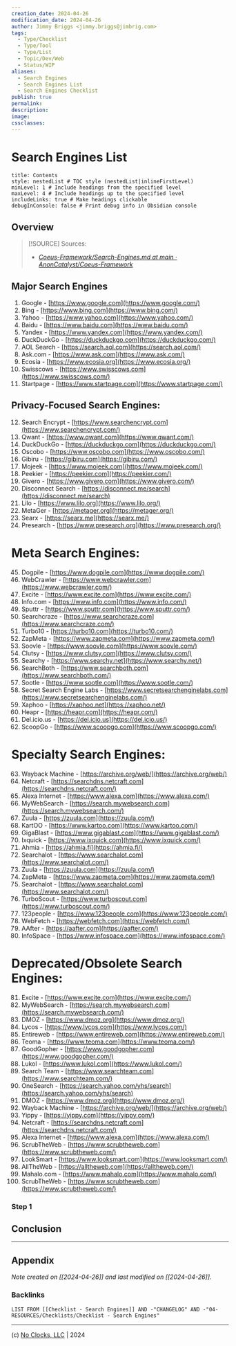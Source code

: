 ```yaml
---
creation_date: 2024-04-26
modification_date: 2024-04-26
author: Jimmy Briggs <jimmy.briggs@jimbrig.com>
tags:
  - Type/Checklist
  - Type/Tool
  - Type/List
  - Topic/Dev/Web
  - Status/WIP
aliases:
  - Search Engines
  - Search Engines List
  - Search Engines Checklist
publish: true
permalink:
description:
image:
cssclasses:
---
```


# Search Engines List

```table-of-contents
title: Contents 
style: nestedList # TOC style (nestedList|inlineFirstLevel)
minLevel: 1 # Include headings from the specified level
maxLevel: 4 # Include headings up to the specified level
includeLinks: true # Make headings clickable
debugInConsole: false # Print debug info in Obsidian console
```

## Overview

> [!SOURCE] Sources:
> - *[Coeus-Framework/Search-Engines.md at main · AnonCatalyst/Coeus-Framework](https://github.com/AnonCatalyst/Coeus-Framework/blob/main/Search-Engines.md)*

## Major Search Engines

1. Google - [https://www.google.com](https://www.google.com/)
2. Bing - [https://www.bing.com](https://www.bing.com/)
3. Yahoo - [https://www.yahoo.com](https://www.yahoo.com/)
4. Baidu - [https://www.baidu.com](https://www.baidu.com/)
5. Yandex - [https://www.yandex.com](https://www.yandex.com/)
6. DuckDuckGo - [https://duckduckgo.com](https://duckduckgo.com/)
7. AOL Search - [https://search.aol.com](https://search.aol.com/)
8. Ask.com - [https://www.ask.com](https://www.ask.com/)
9. Ecosia - [https://www.ecosia.org](https://www.ecosia.org/)
10. Swisscows - [https://www.swisscows.com](https://www.swisscows.com/)
11. Startpage - [https://www.startpage.com](https://www.startpage.com/)

## Privacy-Focused Search Engines:

12. Search Encrypt - [https://www.searchencrypt.com](https://www.searchencrypt.com/)
13. Qwant - [https://www.qwant.com](https://www.qwant.com/)
14. DuckDuckGo - [https://duckduckgo.com](https://duckduckgo.com/)
15. Oscobo - [https://www.oscobo.com](https://www.oscobo.com/)
16. Gibiru - [https://gibiru.com](https://gibiru.com/)
17. Mojeek - [https://www.mojeek.com](https://www.mojeek.com/)
18. Peekier - [https://peekier.com](https://peekier.com/)
19. Givero - [https://www.givero.com](https://www.givero.com/)
20. Disconnect Search - [https://disconnect.me/search](https://disconnect.me/search)
21. Lilo - [https://www.lilo.org](https://www.lilo.org/)
22. MetaGer - [https://metager.org](https://metager.org/)
23. Searx - [https://searx.me](https://searx.me/)
24. Presearch - [https://www.presearch.org](https://www.presearch.org/)

# Meta Search Engines:

[](https://github.com/AnonCatalyst/Coeus-Framework/blob/main/Search-Engines.md#meta-search-engines)

45. Dogpile - [https://www.dogpile.com](https://www.dogpile.com/)
46. WebCrawler - [https://www.webcrawler.com](https://www.webcrawler.com/)
47. Excite - [https://www.excite.com](https://www.excite.com/)
48. Info.com - [https://www.info.com](https://www.info.com/)
49. Sputtr - [https://www.sputtr.com](https://www.sputtr.com/)
50. Searchcraze - [https://www.searchcraze.com](https://www.searchcraze.com/)
51. Turbo10 - [https://turbo10.com](https://turbo10.com/)
52. ZapMeta - [https://www.zapmeta.com](https://www.zapmeta.com/)
53. Soovle - [https://www.soovle.com](https://www.soovle.com/)
54. Clutsy - [https://www.clutsy.com](https://www.clutsy.com/)
55. Searchy - [https://www.searchy.net](https://www.searchy.net/)
56. SearchBoth - [https://www.searchboth.com](https://www.searchboth.com/)
57. Sootle - [https://www.sootle.com](https://www.sootle.com/)
58. Secret Search Engine Labs - [https://www.secretsearchenginelabs.com](https://www.secretsearchenginelabs.com/)
59. Xaphoo - [https://xaphoo.net](https://xaphoo.net/)
60. Heapr - [https://heapr.com](https://heapr.com/)
61. Del.icio.us - [https://del.icio.us](https://del.icio.us/)
62. ScoopGo - [https://www.scoopgo.com](https://www.scoopgo.com/)

# Specialty Search Engines:

[](https://github.com/AnonCatalyst/Coeus-Framework/blob/main/Search-Engines.md#specialty-search-engines)

63. Wayback Machine - [https://archive.org/web/](https://archive.org/web/)
64. Netcraft - [https://searchdns.netcraft.com](https://searchdns.netcraft.com/)
65. Alexa Internet - [https://www.alexa.com](https://www.alexa.com/)
66. MyWebSearch - [https://search.mywebsearch.com](https://search.mywebsearch.com/)
67. Zuula - [https://zuula.com](https://zuula.com/)
68. KartOO - [https://www.kartoo.com](https://www.kartoo.com/)
69. GigaBlast - [https://www.gigablast.com](https://www.gigablast.com/)
70. Ixquick - [https://www.ixquick.com](https://www.ixquick.com/)
71. Ahmia - [https://ahmia.fi](https://ahmia.fi/)
72. Searchalot - [https://www.searchalot.com](https://www.searchalot.com/)
73. Zuula - [https://zuula.com](https://zuula.com/)
74. ZapMeta - [https://www.zapmeta.com](https://www.zapmeta.com/)
75. Searchalot - [https://www.searchalot.com](https://www.searchalot.com/)
76. TurboScout - [https://www.turboscout.com](https://www.turboscout.com/)
77. 123people - [https://www.123people.com](https://www.123people.com/)
78. WebFetch - [https://webfetch.com](https://webfetch.com/)
79. AAfter - [https://aafter.com](https://aafter.com/)
80. InfoSpace - [https://www.infospace.com](https://www.infospace.com/)

# Deprecated/Obsolete Search Engines:

[](https://github.com/AnonCatalyst/Coeus-Framework/blob/main/Search-Engines.md#deprecatedobsolete-search-engines)

81. Excite - [https://www.excite.com](https://www.excite.com/)
82. MyWebSearch - [https://search.mywebsearch.com](https://search.mywebsearch.com/)
83. DMOZ - [https://www.dmoz.org](https://www.dmoz.org/)
84. Lycos - [https://www.lycos.com](https://www.lycos.com/)
85. Entireweb - [https://www.entireweb.com](https://www.entireweb.com/)
86. Teoma - [https://www.teoma.com](https://www.teoma.com/)
87. GoodGopher - [https://www.goodgopher.com](https://www.goodgopher.com/)
88. Lukol - [https://www.lukol.com](https://www.lukol.com/)
89. Search Team - [https://www.searchteam.com](https://www.searchteam.com/)
90. OneSearch - [https://search.yahoo.com/yhs/search](https://search.yahoo.com/yhs/search)
91. DMOZ - [https://www.dmoz.org](https://www.dmoz.org/)
92. Wayback Machine - [https://archive.org/web/](https://archive.org/web/)
93. Yippy - [https://yippy.com](https://yippy.com/)
94. Netcraft - [https://searchdns.netcraft.com](https://searchdns.netcraft.com/)
95. Alexa Internet - [https://www.alexa.com](https://www.alexa.com/)
96. ScrubTheWeb - [https://www.scrubtheweb.com](https://www.scrubtheweb.com/)
97. LookSmart - [https://www.looksmart.com](https://www.looksmart.com/)
98. AllTheWeb - [https://alltheweb.com](https://alltheweb.com/)
99. Mahalo.com - [https://www.mahalo.com](https://www.mahalo.com/)
100. ScrubTheWeb - [https://www.scrubtheweb.com](https://www.scrubtheweb.com/)

### Step 1

## Conclusion

***

## Appendix

*Note created on [[2024-04-26]] and last modified on [[2024-04-26]].*

### Backlinks

```dataview
LIST FROM [[Checklist - Search Engines]] AND -"CHANGELOG" AND -"04-RESOURCES/Checklists/Checklist - Search Engines"
```

***

(c) [No Clocks, LLC](https://github.com/noclocks) | 2024
